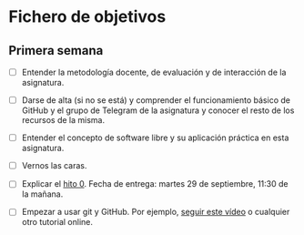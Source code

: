 # Fichero de objetivos

## Primera semana

- [ ] Entender la metodología docente, de evaluación y de interacción de la asignatura.
- [ ] Darse de alta (si no se está) y comprender el funcionamiento básico de GitHub y el grupo de Telegram de la asignatura y conocer el resto de los recursos de la misma.
- [ ] Entender el concepto de software libre y su aplicación práctica en esta asignatura.
- [ ] Vernos las caras.
- [ ] Explicar el [hito 0](http://jj.github.io/IV/documentos/proyecto/0.Repositorio). Fecha de entrega: martes 29 de septiembre, 11:30 de la mañana.
- [ ] Empezar a usar git y GitHub. Por ejemplo, [seguir este vídeo](https://www.youtube.com/watch?v=gmXyJI01qa8) o cualquier otro tutorial online.

